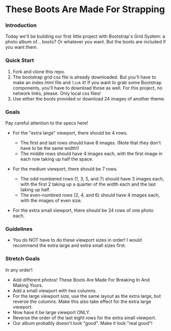 # These Boots Are Made For Strapping

### Introduction

Today we'll be building our first little project with Bootstrap's Grid System: a photo album of... boots? Or whatever you want. But the boots are included if you want them.


### Quick Start

1. Fork and clone this repo.
2. The bootstrap grid css file is already downloaded. But you'll have to make an index.html file and `link` it! If you want to grab some Bootstrap components, you'll have to download those as well. For this project, no network links, please. Only local css files!
3. Use either the boots provided or download 24 images of another theme.

### Goals

Pay careful attention to the specs here!

* For the "extra large" viewport, there should be 4 rows.
  * The first and last rows should have 8 images. (Note that they don't have to be the same width!)
  * The middle rows should have 4 images each, with the first image in each row taking up half the space.

* For the medium viewport, there should be 7 rows.
  * The odd-numbered rows (1, 3, 5, and 7) should have 3 images each, with the first 2 taking up a quarter of the width each and the last taking up half.
  * The even-numbred rows (2, 4, and 6) should have 4 images each, with the images of even size.

* For the extra small viewport, there should be 24 rows of one photo each.


### Guidelines

* You do NOT have to do these viewport sizes in order! I would recommend the extra large and extra small sizes first.


### Stretch Goals

In any order!:
* Add different photos! These Boots Are Made For Breaking In And Making Yours.
* Add a small viewport with two columns.
* For the large viewport size, use the same layout as the extra large, but reverse the columns. Make this also take effect for the extra large viewport.
* Now have it be large viewport ONLY.
* Reverse the order of the last eight rows for the extra small viewport.
* Our album probably doesn't look "good". Make it look "real good"!